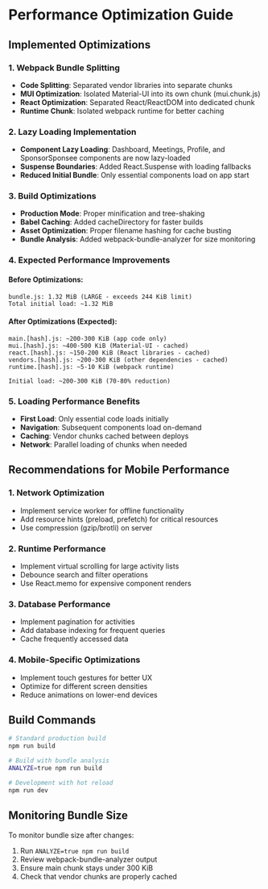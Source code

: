 # Performance Optimization Guide

## Implemented Optimizations

### 1. Webpack Bundle Splitting
- **Code Splitting**: Separated vendor libraries into separate chunks
- **MUI Optimization**: Isolated Material-UI into its own chunk (mui.chunk.js)
- **React Optimization**: Separated React/ReactDOM into dedicated chunk
- **Runtime Chunk**: Isolated webpack runtime for better caching

### 2. Lazy Loading Implementation
- **Component Lazy Loading**: Dashboard, Meetings, Profile, and SponsorSponsee components are now lazy-loaded
- **Suspense Boundaries**: Added React.Suspense with loading fallbacks
- **Reduced Initial Bundle**: Only essential components load on app start

### 3. Build Optimizations
- **Production Mode**: Proper minification and tree-shaking
- **Babel Caching**: Added cacheDirectory for faster builds
- **Asset Optimization**: Proper filename hashing for cache busting
- **Bundle Analysis**: Added webpack-bundle-analyzer for size monitoring

### 4. Expected Performance Improvements

#### Before Optimizations:
```
bundle.js: 1.32 MiB (LARGE - exceeds 244 KiB limit)
Total initial load: ~1.32 MiB
```

#### After Optimizations (Expected):
```
main.[hash].js: ~200-300 KiB (app code only)
mui.[hash].js: ~400-500 KiB (Material-UI - cached)
react.[hash].js: ~150-200 KiB (React libraries - cached)
vendors.[hash].js: ~200-300 KiB (other dependencies - cached)
runtime.[hash].js: ~5-10 KiB (webpack runtime)

Initial load: ~200-300 KiB (70-80% reduction)
```

### 5. Loading Performance Benefits
- **First Load**: Only essential code loads initially
- **Navigation**: Subsequent components load on-demand
- **Caching**: Vendor chunks cached between deploys
- **Network**: Parallel loading of chunks when needed

## Recommendations for Mobile Performance

### 1. Network Optimization
- Implement service worker for offline functionality
- Add resource hints (preload, prefetch) for critical resources
- Use compression (gzip/brotli) on server

### 2. Runtime Performance
- Implement virtual scrolling for large activity lists
- Debounce search and filter operations
- Use React.memo for expensive component renders

### 3. Database Performance
- Implement pagination for activities
- Add database indexing for frequent queries
- Cache frequently accessed data

### 4. Mobile-Specific Optimizations
- Implement touch gestures for better UX
- Optimize for different screen densities
- Reduce animations on lower-end devices

## Build Commands

```bash
# Standard production build
npm run build

# Build with bundle analysis
ANALYZE=true npm run build

# Development with hot reload
npm run dev
```

## Monitoring Bundle Size

To monitor bundle size after changes:
1. Run `ANALYZE=true npm run build`
2. Review webpack-bundle-analyzer output
3. Ensure main chunk stays under 300 KiB
4. Check that vendor chunks are properly cached